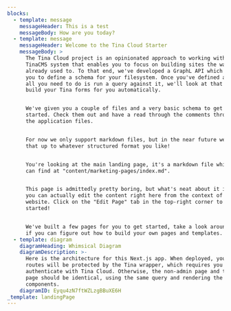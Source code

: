 ```yaml
---
blocks:
  - template: message
    messageHeader: This is a test
    messageBody: How are you today?
  - template: message
    messageHeader: Welcome to the Tina Cloud Starter
    messageBody: >
      The Tina Cloud project is an opinionated approach to working with the
      TinaCMS system that enables you to focus on building sites the way you're
      already used to. To that end, we've developed a GraphL API which allows
      you to define a schema for your filesystem. Once you've defined a schema,
      all you need to do is run a query against it, we'll look at that query and
      build your Tina forms for you automatically.


      We've given you a couple of files and a very basic schema to get you
      started. Check them out and have a read through the comments throughout
      the application files.


      For now we only support markdown files, but in the near future we'll open
      that up to whatever structured format you like!


      You're looking at the main landing page, it's a markdown file which you
      can find at "content/marketing-pages/index.md".


      This page is admittedly pretty boring, but what's neat about it is that
      you can actually edit the content right here from the context of your
      website. Click on the "Edit Page" tab in the top-right corner to get
      started!


      We've built a few pages for you to get started, take a look around and see
      if you can figure out how to build your own pages and templates.
  - template: diagram
    diagramHeading: Whimsical Diagram
    diagramDescription: >-
      Here is the architecture for this Next.js app. When deployed, your admin
      routes will be protected by the Tina wrapper, which requires you to
      authenticate with Tina Cloud. Otherwise, the non-admin page and the admin
      page should be identical, using the same query and rendering the same
      components.
    diagramID: Eyqu4zN7ftWZLzgBBuXE6H
_template: landingPage
---
```


